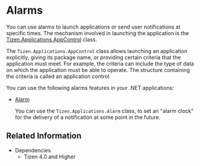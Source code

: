 # Alarms

You can use alarms to launch applications or send user notifications at specific times. The mechanism involved in launching the application is the [Tizen.Applications.AppControl](/application/dotnet/api/TizenFX/latest/api/Tizen.Applications.AppControl.html) class.

The `Tizen.Applications.AppControl` class allows launching an application explicitly, giving its package name, or providing certain criteria that the application must meet. For example, the criteria can include the type of data on which the application must be able to operate. The structure containing the criteria is called an application control.

You can use the following alarms features in your .NET applications:

-   [Alarm](alarms.md)

    You can use the `Tizen.Applications.Alarm` class, to set an "alarm clock" for the delivery of a notification at some point in the future.

## Related Information
* Dependencies
  -   Tizen 4.0 and Higher
